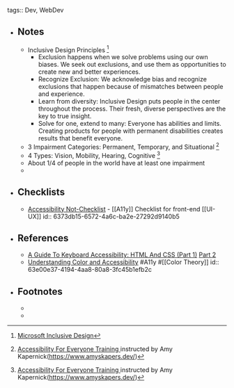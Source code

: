 tags:: Dev, WebDev

- ## Notes
	- Inclusive Design Principles [^2]
		- Exclusion happens when we solve problems using our own biases. We seek out exclusions, and use them as opportunities to create new and better experiences.
		- Recognize Exclusion: We acknowledge bias and recognize exclusions that happen because of mismatches between people and experience.
		- Learn from diversity: Inclusive Design puts people in the center throughout the process. Their fresh, diverse perspectives are the key to true insight.
		- Solve for one, extend to many: Everyone has abilities and limits. Creating products for people with permanent disabilities creates results that benefit everyone.
	- 3 Impairment Categories: Permanent, Temporary, and Situational [^1]
	- 4 Types: Vision, Mobility, Hearing, Cognitive [^1]
	- About 1/4 of people in the world have at least one impairment
	-
- ## Checklists
	- [Accessibility Not-Checklist](https://not-checklist.intopia.digital/) - [[A11y]] Checklist for front-end [[UI-UX]]
	  id:: 6373db15-6572-4a6c-ba2e-27292d9140b5
- ## References
	- [A Guide To Keyboard Accessibility: HTML And CSS (Part 1)](https://www.smashingmagazine.com/2022/11/guide-keyboard-accessibility-html-css-part1/) [Part 2](https://www.smashingmagazine.com/2022/11/guide-keyboard-accessibility-javascript-part2/)
	- [Understanding Color and Accessibility](https://www.telerik.com/blogs/understanding-color-accessibility) #A11y #[[Color Theory]]
	  id:: 63e00e37-4194-4aa8-80a8-3fc45b1efb2c
- ## Footnotes
	- [^1]: [Accessibility For Everyone Training ](https://levelup.video/tutorials/accessibility-for-everyone) instructed by Amy Kapernick(https://www.amyskapers.dev/)
	- [^2]: [Microsoft Inclusive Design](https://inclusive.microsoft.design/#InclusiveDesignPrinciples)